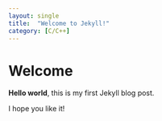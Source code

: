 ```yaml
---
layout: single
title:  "Welcome to Jekyll!"
category: [C/C++]
---
```


# Welcome

**Hello world**, this is my first Jekyll blog post.

I hope you like it!